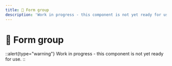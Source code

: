 ```yaml
---
title: 🔴 Form group
description: 'Work in progress - this component is not yet ready for use.'
---
```


# 🔴 Form group

::alert{type="warning"}
Work in progress - this component is not yet ready for use.
::
